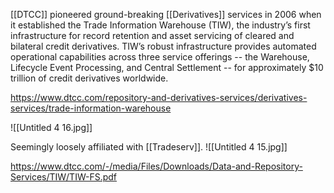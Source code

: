 [[DTCC]] pioneered ground-breaking [[Derivatives]] services in 2006 when it established the Trade Information Warehouse (TIW), the industry’s first infrastructure for record retention and asset servicing of cleared and bilateral credit derivatives. TIW’s robust infrastructure provides automated operational capabilities across three service offerings -- the Warehouse, Lifecycle Event Processing, and Central Settlement -- for approximately $10 trillion of credit derivatives worldwide.

https://www.dtcc.com/repository-and-derivatives-services/derivatives-services/trade-information-warehouse


![[Untitled 4 16.jpg]]

Seemingly loosely affiliated with [[Tradeserv]]. 
![[Untitled 4 15.jpg]]

https://www.dtcc.com/-/media/Files/Downloads/Data-and-Repository-Services/TIW/TIW-FS.pdf
